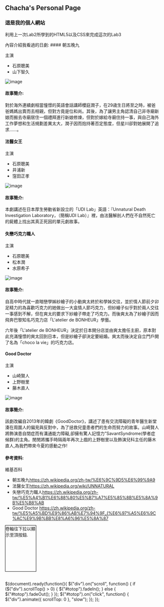 ## Chacha's Personal Page


### 這是我的個人網站
<p> 利用上一次Lab2所學到的HTML5以及CSS來完成這次的Lab3 </p>
<p2> 內容介紹我看過的日劇:</p2>
#### 朝五晚九
  <p>主演</p>
  <ul>
    <li>石原聰美</li>
    <li>山下智久</li>
    
  </ul>

![image](https://upload.cc/i1/2019/03/16/7rkWnb.jpg)

#### 故事簡介:
<pp>
  對於海外連續劇相當憧憬的英語會話講師櫻庭潤子，在29歳生日將至之時，被爸爸媽媽出賣而去相親，但對方竟是位和尚。其後，為了讓男主角認清自己非寺廟新娘而搬去寺廟居住一個禮拜進行新娘修煉，但對於嫁給寺廟住持一事，與自己海外工作夢想和生活規劃差異太大，潤子因而抱持著否定態度，但星川卻對她展開了追求……。
  </pp>


#### 法醫女王
  <p>主演</p>
  <ul>
    <li>石原聰美</li>
    <li>井浦新</li>
    <li>窪田正孝</li>
    
  </ul>

![image](https://upload.cc/i1/2019/03/16/spzCPK.jpg)

#### 故事簡介:
<pp>
  本劇講述在日本厚生勞動省新設立的「UDI Lab」英語：『Unnatural Death Investigation Laboratory，（簡稱UDI Lab）』裡，由法醫解剖人們在不自然死亡的屍體上找出其真正死因的單元劇故事。
  </pp>


#### 失戀巧克力職人
  <p>主演</p>
  <ul>
    <li>石原聰美</li>
    <li>松本潤</li>
    <li>水原希子</li>
    
  </ul>

![image](https://upload.cc/i1/2019/03/16/1XlhI4.jpg)

#### 故事簡介:
<pp>
  
  自高中時代就一直暗戀學姊紗繪子的小動爽太終於和學姊交往，並於情人節前夕卯足精力的為喜歡巧克力的她做出一大盒情人節巧克力，但紗繪子似乎對於兩人交往一事感到不解，但在爽太的要求下紗繪子帶走了巧克力。而後爽太為了紗繪子因而飛奔巴黎知名巧克力店「L'atelier de BONHEUR」學藝。
  
  六年後「L'atelier de BONHEUR」決定於日本開分店並由爽太擔任主廚，原本對此充滿憧憬的爽太回到日本，但是紗繪子卻決定要結婚。爽太而後決定自立門戶開了名為「choco la vie」的巧克力店。
  </pp>

#### Good Doctor
  <p>主演</p>
  <ul>
    <li>山崎賢人</li>
    <li>上野樹里</li>
    <li>藤木直人</li>
    
  </ul>

![image](https://upload.cc/i1/2019/03/16/LYqXTN.jpg)

#### 故事簡介:
<pp>
  
  該劇改編自2013年的韓劇《GoodDoctor》，講述了患有交流障礙的青年醫生新堂湊在周圍人的偏見與反對中，為了拯救兒童患者們的生命而努力的故事。山崎賢人將飾演患自閉症而有溝通能力障礙,卻擁有驚人記憶力”SavantSyndrome(學者症候群)的主角。閒閒將攜手時隔兩年再次上戲的上野樹里以及飾演兒科主任的藤木直人,為我們帶來今夏的感動之作!
  
  </pp>


#### 參考資料:
<p> 維基百科 </p>
  <ul>
    <li>朝五晚九<a href="https://zh.wikipedia.org/zh-tw/%E6%9C%9D5%E6%99%9A9">https://zh.wikipedia.org/zh-tw/%E6%9C%9D5%E6%99%9A9</a> </li>
    <li>法醫女王<a href="https://zh.wikipedia.org/wiki/UNNATURAL">https://zh.wikipedia.org/wiki/UNNATURAL</a></li>
    <li>失戀巧克力職人<a href="https://zh.wikipedia.org/zh-tw/%E5%A4%B1%E6%88%80%E5%B7%A7%E5%85%8B%E5%8A%9B%E5%B8%AB">https://zh.wikipedia.org/zh-tw/%E5%A4%B1%E6%88%80%E5%B7%A7%E5%85%8B%E5%8A%9B%E5%B8%AB</a></li>
    <li>Good Doctor   <a href="https://zh.wikipedia.org/zh-tw/%E5%A5%BD%E9%86%AB%E7%94%9F_(%E6%97%A5%E6%9C%AC%E9%9B%BB%E8%A6%96%E5%8A%87">https://zh.wikipedia.org/zh-tw/%E5%A5%BD%E9%86%AB%E7%94%9F_(%E6%97%A5%E6%9C%AC%E9%9B%BB%E8%A6%96%E5%8A%87</a></li>
    
  </ul>

<button id='totop' style='display:none; position:fixed; bottom:20px; right:0px; font-size: large'>^</button>
<div style="border:1px solid black;width:100px;height:150px;overflow:auto">
卷軸往下拉以顯示至頂按鈕.<br><br><br><br><br><br><br><br><br><br><br><br>
點下至頂按鈕會回到頂部.</div><br>

$(document).ready(function(){
    $("div").on("scroll", function() { 
        if ($("div").scrollTop() > 0) { 
            $("#totop").fadeIn();
        }
        else {
            $("#totop").fadeOut();
        }
    });
    $("#totop").on("click", function() {
    	$("div").animate({ scrollTop: 0 }, "slow");
    });
});
